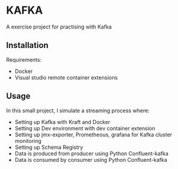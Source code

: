 # KAFKA

A exercise project for practising with Kafka

## Installation

Requirements:

- Docker
- Visual studio remote container extensions

## Usage

In this small project, I simulate a streaming process where:

- Setting up Kafka with Kraft and Docker
- Setting up Dev environment with dev container extension
- Setting up jmx-exporter, Prometheous, grafana for Kafka cluster monitoring
- Setting up Schema Registry
- Data is produced from producer using Python Confluent-kafka
- Data is consumed by consumer using Python Confluent-kafka

